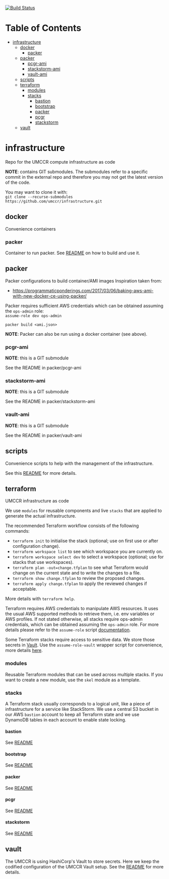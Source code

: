 [![Build Status](https://travis-ci.org/umccr/infrastructure.svg?branch=master)](https://travis-ci.org/umccr/infrastructure)

Table of Contents
=================

   * [infrastructure](#infrastructure)
      * [docker](#docker)
         * [packer](#packer)
      * [packer](#packer-1)
         * [pcgr-ami](#pcgr-ami)
         * [stackstorm-ami](#stackstorm-ami)
         * [vault-ami](#vault-ami)
      * [scripts](#scripts)
      * [terraform](#terraform)
         * [modules](#modules)
         * [stacks](#stacks)
            * [bastion](#bastion)
            * [bootstrap](#bootstrap)
            * [packer](#packer-2)
            * [pcgr](#pcgr)
            * [stackstorm](#stackstorm)
      * [vault](#vault)

# infrastructure
Repo for the UMCCR compute infrastructure as code

**NOTE**: contains GIT submodules.
The submodules refer to a specific commit in the external repo and therefore you may not get the latest version of the code.

You may want to clone it with:  
`git clone --recurse-submodules https://github.com/umccr/infrastructure.git`


## docker
Convenience containers

### packer
Container to run packer.
See [README](docker/packer/README.md) on how to build and use it.

## packer
Packer configurations to build container/AMI images
Inspiration taken from:
- https://programmaticponderings.com/2017/03/06/baking-aws-ami-with-new-docker-ce-using-packer/

Packer requires sufficient AWS credentials which can be obtained assuming the `ops-admin` role:  
`assume-role dev ops-admin`

```
packer build <ami.json>
```
**NOTE**: Packer can also be run using a docker container (see above).


### pcgr-ami
**NOTE**: this is a GIT submodule

See the README in packer/pcgr-ami

### stackstorm-ami
**NOTE**: this is a GIT submodule

See the README in packer/stackstorm-ami

### vault-ami
**NOTE**: this is a GIT submodule

See the README in packer/vault-ami


## scripts
Convenience scripts to help with the management of the infrastructure.

See this [README](scripts/README.md) for more details.


## terraform
UMCCR infrastructure as code

We use `modules` for reusable components and live `stacks` that are applied to generate the actual infrastructure.

The recommended Terraform workflow consists of the following commands:

- `terraform init` to initialise the stack (optional; use on first use or after configuration change).
- `terraform workspace list` to see which workspace you are currently on.
- `terraform workspace select dev` to select a workspace (optional; use for stacks that use workspaces).
- `terraform plan -out=change.tfplan` to see what Terraform would change on the current state and to write the changes to a file.
- `terraform show change.tfplan` to review the proposed changes.
- `terraform apply change.tfplan` to apply the reviewed changes if acceptable.

More details with `terraform help`.

Terraform requires AWS credentials to manipulate AWS resources. It uses the usual AWS supported methods to retrieve them, i.e. env variables or AWS profiles. If not stated otherwise, all stacks require ops-admin credentials, which can be obtained assuming the `ops-admin` role.
For more details please refer to the `assume-role` script [documentation](https://github.com/coinbase/assume-role).

Some Terraform stacks require access to sensitive data. We store those secrets in [Vault](https://www.vaultproject.io). Use the `assume-role-vault` wrapper script for convenience, more details [here](scripts/README.md).

### modules
Reusable Terraform modules that can be used across multiple stacks. If you want to create a new module, use the `skel` module as a template.


### stacks
A Terraform stack usually corresponds to a logical unit, like a piece of infrastructure for a service like StackStorm. We use a central S3 bucket in our AWS `bastion` account to keep all Terraform state and we use DynamoDB tables in each account to enable state locking.

#### bastion
See [README](terraform/stacks/bastion/README.md)


#### bootstrap
See [README](terraform/stacks/bootstrap/README.md)


#### packer
See [README](terraform/stacks/packer/README.md)


#### pcgr
See [README](terraform/stacks/pcgr/README.md)


#### stackstorm
See [README](terraform/stacks/stackstorm/README.md)

## vault
The UMCCR is using HashiCorp's Vault to store secrets. Here we keep the codified configuration of the UMCCR Vault setup. See the [README](vault/README.md) for more details.
